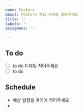 ```yaml
---
name: Feature
about: Feature 작업 사항을 알려주세요
title: ''
labels: ''
assignees: ''

---
```


## To do 

- [ ] to do  디테일 적어주세요
- [ ] to do  

## Schedule
- 예상 일정을 여기에 적어주세요 
-
